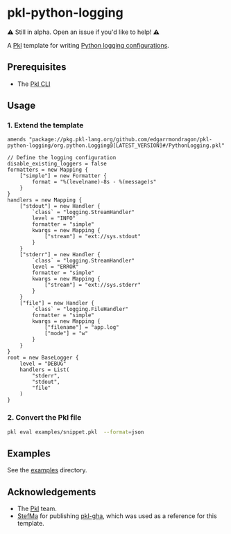 # pkl-python-logging

⚠️ Still in alpha. Open an issue if you'd like to help! ⚠️

A [Pkl](https://pkl-lang.org/) template for writing [Python logging configurations](https://docs.python.org/3/library/logging.config.html#dictionary-schema-details).

## Prerequisites

- The [Pkl CLI](https://pkl-lang.org/main/current/pkl-cli/index.html#installation)

## Usage


### 1. Extend the template

```pkl
amends "package://pkg.pkl-lang.org/github.com/edgarrmondragon/pkl-python-logging/org.python.Logging@[LATEST_VERSION]#/PythonLogging.pkl"

// Define the logging configuration
disable_existing_loggers = false
formatters = new Mapping {
    ["simple"] = new Formatter {
        format = "%(levelname)-8s - %(message)s"
    }
}
handlers = new Mapping {
    ["stdout"] = new Handler {
        `class` = "logging.StreamHandler"
        level = "INFO"
        formatter = "simple"
        kwargs = new Mapping {
            ["stream"] = "ext://sys.stdout"
        }
    }
    ["stderr"] = new Handler {
        `class` = "logging.StreamHandler"
        level = "ERROR"
        formatter = "simple"
        kwargs = new Mapping {
            ["stream"] = "ext://sys.stderr"
        }
    }
    ["file"] = new Handler {
        `class` = "logging.FileHandler"
        formatter = "simple"
        kwargs = new Mapping {
            ["filename"] = "app.log"
            ["mode"] = "w"
        }
    }
}
root = new BaseLogger {
    level = "DEBUG"
    handlers = List(
        "stderr",
        "stdout",
        "file"
    )
}
```

### 2. Convert the Pkl file

```bash
pkl eval examples/snippet.pkl  --format=json
```

## Examples

See the [examples](examples) directory.

## Acknowledgements

- The [Pkl](https://pkl-lang.org/) team.
- [StefMa](https://github.com/StefMa) for publishing [pkl-gha](https://github.com/StefMa/pkl-gha), which was used as a reference for this template.
